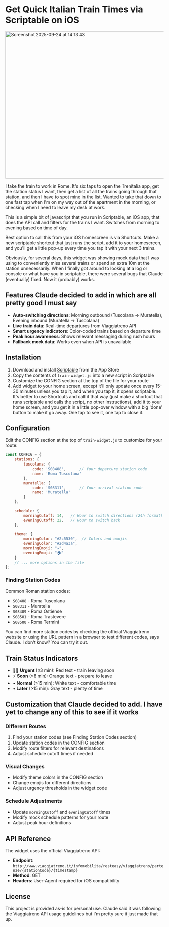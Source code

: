 # Get Quick Italian Train Times via Scriptable on iOS

<img width="660" height="470" alt="Screenshot 2025-09-24 at 14 13 43" src="https://github.com/user-attachments/assets/0554a3f6-27bd-41ff-8c0c-0df64fc7a0be" />

I take the train to work in Rome. It's six taps to open the Trenitalia app, get the station status I want, then get a list of all the trains going through that station, and then I have to spot mine in the list. Wanted to take that down to one fast tap when I'm on my way out of the apartment in the morning, or checking when I need to leave my desk at work.

This is a simple bit of javascript that you run in Scriptable, an iOS app, that does the API call and filters for the trains I want. Switches from morning to evening based on time of day.

Best option to call this from your iOS homescreen is via Shortcuts. Make a new scriptable shortcut that just runs the script, add it to your homescreen, and you'll get a little pop-up every time you tap it with your next 3 trains.

Obviously, for several days, this widget was showing mock data that I was using to conveniently miss several trains or spend an extra 10m at the station unnecessarily. When I finally got around to looking at a log or console or what have you in scriptable, there were several bugs that Claude (eventually) fixed. Now it (probably) works.

## Features Claude decided to add in which are all pretty good I must say

- **Auto-switching directions**: Morning outbound (Tuscolana → Muratella), Evening inbound (Muratella → Tuscolana)
- **Live train data**: Real-time departures from Viaggiatreno API
- **Smart urgency indicators**: Color-coded trains based on departure time
- **Peak hour awareness**: Shows relevant messaging during rush hours
- **Fallback mock data**: Works even when API is unavailable

## Installation

1. Download and install [Scriptable](https://apps.apple.com/app/scriptable/id1405459188) from the App Store
2. Copy the contents of `train-widget.js` into a new script in Scriptable
3. Customize the CONFIG section at the top of the file for your route
4. Add widget to your home screen, except it'll only update once every 15-30 minutes unless you tap it, and when you tap it, it opens scriptable. It's better to use Shortcuts and call it that way (just make a shortcut that runs scriptable and calls the script, no other instructions), add it to your home screen, and you get it in a little pop-over window with a big 'done' button to make it go away. One tap to see it, one tap to close it.

## Configuration

Edit the CONFIG section at the top of `train-widget.js` to customize for your route:

```javascript
const CONFIG = {
    stations: {
        tuscolana: {
            code: 'S08408',      // Your departure station code
            name: 'Roma Tuscolana'
        },
        muratella: {
            code: 'S08311',      // Your arrival station code
            name: 'Muratella'
        }
    },
    
    schedule: {
        morningCutoff: 14,   // Hour to switch directions (24h format)
        eveningCutoff: 22,   // Hour to switch back
    },
    
    theme: {
        morningColor: "#2c5530",  // Colors and emojis
        eveningColor: "#2d4a3a",
        morningEmoji: "✈️",
        eveningEmoji: "🏠"
    }
    // ... more options in the file
};
```

### Finding Station Codes

Common Roman station codes:
- `S08408` - Roma Tuscolana
- `S08311` - Muratella  
- `S08409` - Roma Ostiense
- `S08501` - Roma Trastevere
- `S08500` - Roma Termini

You can find more station codes by checking the official Viaggiatreno website or using the URL pattern in a browser to test different codes, says Claude. I don't know? You can try it out.

## Train Status Indicators

- 🏃‍♂️ **Urgent** (≤3 min): Red text - train leaving soon
- ⚡ **Soon** (≤8 min): Orange text - prepare to leave
- • **Normal** (≤15 min): White text - comfortable time
- • **Later** (>15 min): Gray text - plenty of time

## Customization that Claude decided to add. I have yet to change any of this to see if it works

### Different Routes
1. Find your station codes (see Finding Station Codes section)
2. Update station codes in the CONFIG section
3. Modify route filters for relevant destinations
4. Adjust schedule cutoff times if needed

### Visual Changes
- Modify theme colors in the CONFIG section
- Change emojis for different directions
- Adjust urgency thresholds in the widget code

### Schedule Adjustments
- Update `morningCutoff` and `eveningCutoff` times
- Modify mock schedule patterns for your route
- Adjust peak hour definitions

## API Reference

The widget uses the official Viaggiatreno API:
- **Endpoint**: `http://www.viaggiatreno.it/infomobilita/resteasy/viaggiatreno/partenze/{stationCode}/{timestamp}`
- **Method**: GET
- **Headers**: User-Agent required for iOS compatibility

## License

This project is provided as-is for personal use. Claude said it was following the Viaggiatreno API usage guidelines but I'm pretty sure it just made that up.
